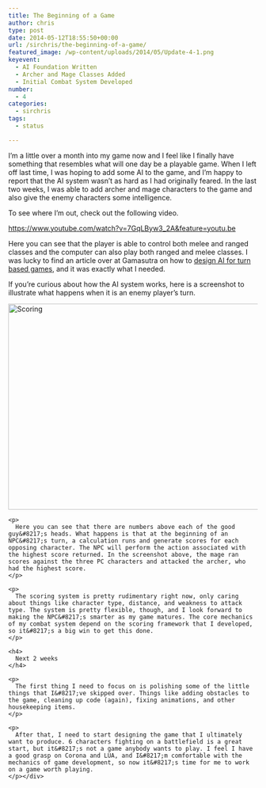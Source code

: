 ```yaml
---
title: The Beginning of a Game
author: chris
type: post
date: 2014-05-12T18:55:50+00:00
url: /sirchris/the-beginning-of-a-game/
featured_image: /wp-content/uploads/2014/05/Update-4-1.png
keyevent:
  - AI Foundation Written
  - Archer and Mage Classes Added
  - Initial Combat System Developed
number:
  - 4
categories:
  - sirchris
tags:
  - status

---
```

I&#8217;m a little over a month into my game now and I feel like I finally have something that resembles what will one day be a playable game. When I left off last time, I was hoping to add some AI to the game, and I&#8217;m happy to report that the AI system wasn&#8217;t as hard as I had originally feared. In the last two weeks, I was able to add archer and mage characters to the game and also give the enemy characters some intelligence.

To see where I&#8217;m out, check out the following video.
<!--more-->

https://www.youtube.com/watch?v=7GqLByw3_2A&feature=youtu.be

Here you can see that the player is able to control both melee and ranged classes and the computer can also play both ranged and melee classes. I was lucky to find an article over at Gamasutra on how to [design AI for turn based games][1], and it was exactly what I needed.

If you&#8217;re curious about how the AI system works, here is a screenshot to illustrate what happens when it is an enemy player&#8217;s turn.

<div class="inlineimg">
  <p>
    <img class="alignnone size-full wp-image-489" src="http://localhost:8888/wp-content/uploads/2014/05/Scoring-e1399920168875-1.png" alt="Scoring" width="600" height="416" srcset="http://localhost:8888/wp-content/uploads/2014/05/Scoring-e1399920168875-1.png 600w, http://localhost:8888/wp-content/uploads/2014/05/Scoring-e1399920168875-1-300x208.png 300w" sizes="(max-width: 600px) 100vw, 600px" /></div> 
    
    <p>
      Here you can see that there are numbers above each of the good guy&#8217;s heads. What happens is that at the beginning of an NPC&#8217;s turn, a calculation runs and generate scores for each opposing character. The NPC will perform the action associated with the highest score returned. In the screenshot above, the mage ran scores against the three PC characters and attacked the archer, who had the highest score.
    </p>
    
    <p>
      The scoring system is pretty rudimentary right now, only caring about things like character type, distance, and weakness to attack type. The system is pretty flexible, though, and I look forward to making the NPC&#8217;s smarter as my game matures. The core mechanics of my combat system depend on the scoring framework that I developed, so it&#8217;s a big win to get this done.
    </p>
    
    <h4>
      Next 2 weeks
    </h4>
    
    <p>
      The first thing I need to focus on is polishing some of the little things that I&#8217;ve skipped over. Things like adding obstacles to the game, cleaning up code (again), fixing animations, and other housekeeping items.
    </p>
    
    <p>
      After that, I need to start designing the game that I ultimately want to produce. 6 characters fighting on a battlefield is a great start, but it&#8217;s not a game anybody wants to play. I feel I have a good grasp on Corona and LUA, and I&#8217;m comfortable with the mechanics of game development, so now it&#8217;s time for me to work on a game worth playing.
    </p></div>

 [1]: http://www.gamasutra.com/view/feature/1535/designing_ai_algorithms_for_.php